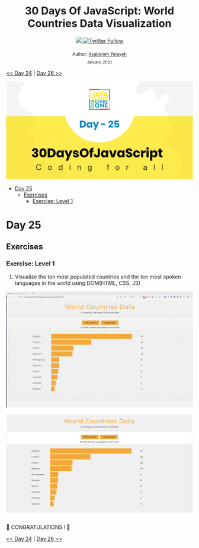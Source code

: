 <div align="center">
  <h1> 30 Days Of JavaScript: World Countries Data Visualization</h1>
  <a class="header-badge" target="_blank" href="https://www.linkedin.com/in/asabeneh/">
  <img src="https://img.shields.io/badge/style--5eba00.svg?label=LinkedIn&logo=linkedin&style=social">
  </a>
  <a class="header-badge" target="_blank" href="https://twitter.com/Asabeneh">
  <img alt="Twitter Follow" src="https://img.shields.io/twitter/follow/asabeneh?style=social">
  </a>

<sub>Author:
<a href="https://www.linkedin.com/in/asabeneh/" target="_blank">Asabeneh Yetayeh</a><br>
<small> January, 2020</small>
</sub>

</div>

[<< Day 24](../24_Day_Project_solar_system/24_day_project_solar_system.md) | [Day 26 >>](../26_Day_World_countries_data_visualization_2/26_day_world_countries_data_visualization_2.md)

![Thirty Days Of JavaScript](../images/banners/day_1_25.png)

- [Day 25](#day-25)
  - [Exercises](#exercises)
    - [Exercise: Level 1](#exercise-level-1)

# Day 25

## Exercises

### Exercise: Level 1

1. Visualize the ten most populated countries and the ten most spoken languages in the world using DOM(HTML, CSS, JS)

![Bar Graph](./../images/projects/dom_min_project_bar_graph_day_5.1.gif)

![Bar Graph](./../images/projects/dom_min_project_bar_graph_day_5.1.png)

🎉 CONGRATULATIONS ! 🎉

[<< Day 24](../24_Day_Project_solar_system/24_day_project_solar_system.md) | [Day 26 >>](../26_Day_World_countries_data_visualization_2/26_day_world_countries_data_visualization_2.md)
